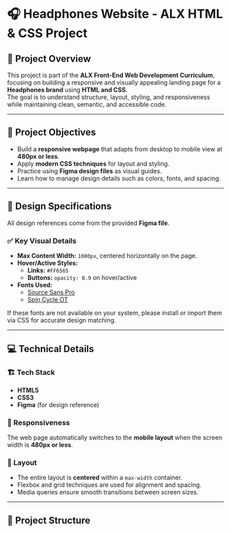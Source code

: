 # 🎧 Headphones Website - ALX HTML & CSS Project

## 📘 Project Overview
This project is part of the **ALX Front-End Web Development Curriculum**, focusing on building a responsive and visually appealing landing page for a **Headphones brand** using **HTML and CSS**.  
The goal is to understand structure, layout, styling, and responsiveness while maintaining clean, semantic, and accessible code.

---

## 🧩 Project Objectives
- Build a **responsive webpage** that adapts from desktop to mobile view at **480px or less**.
- Apply **modern CSS techniques** for layout and styling.
- Practice using **Figma design files** as visual guides.
- Learn how to manage design details such as colors, fonts, and spacing.

---

## 🎨 Design Specifications
All design references come from the provided **Figma file**.

### ✅ Key Visual Details
- **Max Content Width:** `1000px`, centered horizontally on the page.  
- **Hover/Active Styles:**
  - **Links:** `#FF6565`
  - **Buttons:** `opacity: 0.9` on hover/active
- **Fonts Used:**
  - [Source Sans Pro](https://fonts.google.com/specimen/Source+Sans+Pro)
  - [Spin Cycle OT](https://www.cufonfonts.com/font/spin-cycle-ot)

If these fonts are not available on your system, please install or import them via CSS for accurate design matching.

---

## 💻 Technical Details

### 🏗️ Tech Stack
- **HTML5**
- **CSS3**
- **Figma** (for design reference)

### 📱 Responsiveness
The web page automatically switches to the **mobile layout** when the screen width is **480px or less**.

### 🧱 Layout
- The entire layout is **centered** within a `max-width` container.
- Flexbox and grid techniques are used for alignment and spacing.
- Media queries ensure smooth transitions between screen sizes.

---

## 📂 Project Structure
